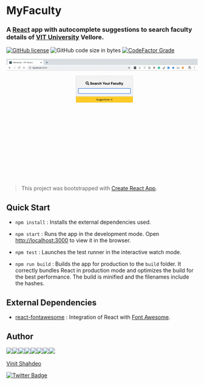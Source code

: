 # MyFaculty

### A [React](https://reactjs.org/) app with autocomplete suggestions to search faculty details of [VIT University](https://vit.ac.in/) Vellore.

[![GitHub license](https://img.shields.io/github/license/vinitshahdeo/myFaculty?logo=github)](https://github.com/vinitshahdeo/myFaculty/blob/master/LICENSE) ![GitHub code size in bytes](https://img.shields.io/github/languages/code-size/vinitshahdeo/myFaculty?logo=react) [![CodeFactor Grade](https://img.shields.io/codefactor/grade/github/vinitshahdeo/myFaculty?logo=codefactor&logoColor=white)](https://www.codefactor.io/repository/github/vinitshahdeo/myfaculty)

![MyFaculty Demo](./demo/myFacultyDemo.gif)

> This project was bootstrapped with [Create React App](https://github.com/facebook/create-react-app).

## Quick Start

- `npm install` : Installs the external dependencies used.

- `npm start` : Runs the app in the development mode. Open [http://localhost:3000](http://localhost:3000) to view it in the browser.

- `npm test` : Launches the test runner in the interactive watch mode.

- `npm run build` : Builds the app for production to the `build` folder. It correctly bundles React in production mode and optimizes the build for the best performance. The build is minified and the filenames include the hashes.

## External Dependencies

- [react-fontawesome](https://www.npmjs.com/package/@fortawesome/react-fontawesome) : Integration of React with [Font Awesome](https://fontawesome.com/).

## Author

[![](https://sourcerer.io/fame/vinitshahdeo/vinitshahdeo/myFaculty/images/0)](https://sourcerer.io/fame/vinitshahdeo/vinitshahdeo/myFaculty/links/0)[![](https://sourcerer.io/fame/vinitshahdeo/vinitshahdeo/myFaculty/images/1)](https://sourcerer.io/fame/vinitshahdeo/vinitshahdeo/myFaculty/links/1)[![](https://sourcerer.io/fame/vinitshahdeo/vinitshahdeo/myFaculty/images/2)](https://sourcerer.io/fame/vinitshahdeo/vinitshahdeo/myFaculty/links/2)[![](https://sourcerer.io/fame/vinitshahdeo/vinitshahdeo/myFaculty/images/3)](https://sourcerer.io/fame/vinitshahdeo/vinitshahdeo/myFaculty/links/3)[![](https://sourcerer.io/fame/vinitshahdeo/vinitshahdeo/myFaculty/images/4)](https://sourcerer.io/fame/vinitshahdeo/vinitshahdeo/myFaculty/links/4)[![](https://sourcerer.io/fame/vinitshahdeo/vinitshahdeo/myFaculty/images/5)](https://sourcerer.io/fame/vinitshahdeo/vinitshahdeo/myFaculty/links/5)[![](https://sourcerer.io/fame/vinitshahdeo/vinitshahdeo/myFaculty/images/6)](https://sourcerer.io/fame/vinitshahdeo/vinitshahdeo/myFaculty/links/6)[![](https://sourcerer.io/fame/vinitshahdeo/vinitshahdeo/myFaculty/images/7)](https://sourcerer.io/fame/vinitshahdeo/vinitshahdeo/myFaculty/links/7)

[Vinit Shahdeo](https://www.linkedin.com/in/vinitshahdeo/)

[![Twitter Badge](https://img.shields.io/twitter/follow/Vinit_Shahdeo.svg?style=social)](https://twitter.com/Vinit_Shahdeo)
